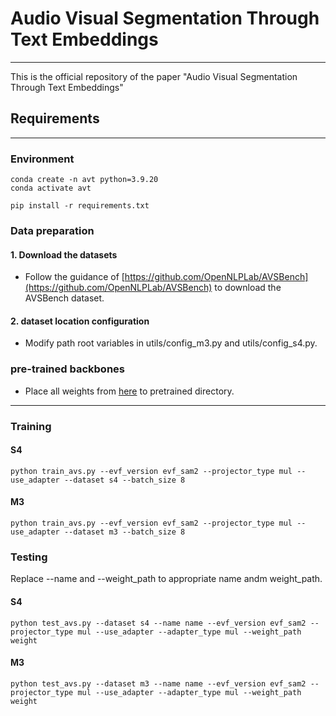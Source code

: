 # Audio Visual Segmentation Through Text Embeddings
---
This is the official repository of the paper "Audio Visual Segmentation Through Text Embeddings"

## Requirements
---
### Environment
```shell
conda create -n avt python=3.9.20
conda activate avt

pip install -r requirements.txt
```

### Data preparation 
#### 1. Download the datasets 

- Follow the guidance of [https://github.com/OpenNLPLab/AVSBench](https://github.com/OpenNLPLab/AVSBench) to download the AVSBench dataset.
#### 2. dataset location configuration
- Modify path root variables in utils/config_m3.py and utils/config_s4.py. 

### pre-trained backbones 
- Place all weights from [here](https://huggingface.co/Kyungbok/AV2T-SAM/tree/main) to pretrained directory. 
---

### Training 
#### S4
```shell
python train_avs.py --evf_version evf_sam2 --projector_type mul --use_adapter --dataset s4 --batch_size 8
```
#### M3
```shell
python train_avs.py --evf_version evf_sam2 --projector_type mul --use_adapter --dataset m3 --batch_size 8
```

### Testing 
Replace --name and --weight_path to appropriate name andm weight_path. 
#### S4
```shell
python test_avs.py --dataset s4 --name name --evf_version evf_sam2 --projector_type mul --use_adapter --adapter_type mul --weight_path weight
```
#### M3
```shell
python test_avs.py --dataset m3 --name name --evf_version evf_sam2 --projector_type mul --use_adapter --adapter_type mul --weight_path weight
```